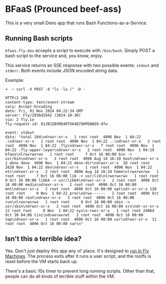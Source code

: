 # BFaaS (Prounced beef-ass)

This is a very small Deno app that runs Bash Functions-as-a-Service.

## Running Bash scripts

`bfaas.fly.dev` accepts a script to execute with `/bin/bash`. Simply POST a bash script to the service and, you know, enjoy.

This service returns an SSE response with two possible events: `stdout` and `stderr`. Both events include JSON encoded string data.

Example: 

```
➜  ~ curl -X POST -d "ls -la /" -D -

HTTP/2 200
content-type: text/event-stream
vary: Accept-Encoding
date: Fri, 01 Nov 2024 04:22:34 GMT
server: Fly/2936d2942 (2024-10-30)
via: 2 fly.io
fly-request-id: 01JBJZBVRD49TXK4Q7QHPDQW39-dfw

event: stdout
data: "total 104\ndrwxr-xr-x   1 root root  4096 Nov  1 04:22 .\ndrwxr-xr-x   1 root root  4096 Nov  1 04:22 ..\ndrwxr-xr-x   2 root root  4096 Nov  1 04:22 .fly\ndrwxr-xr-x   7 root root  4096 Nov  1 04:22 .fly-upper-layer\ndrwxr-xr-x   2 root root  4096 Nov  1 04:19 bfaas\nlrwxrwxrwx   1 root root     7 Oct 16 00:00 bin -> usr/bin\ndrwxr-xr-x   2 root root  4096 Aug 14 16:10 boot\ndrwxr-xr-x   1 deno deno  4096 Nov  1 04:22 deno-dir\ndrwxr-xr-x  10 root root  2620 Nov  1 04:22 dev\ndrwxr-xr-x   1 root root  4096 Nov  1 04:22 etc\ndrwxr-xr-x   2 root root  4096 Aug 14 16:10 home\nlrwxrwxrwx   1 root root     7 Oct 16 00:00 lib -> usr/lib\nlrwxrwxrwx   1 root root     9 Oct 16 00:00 lib64 -> usr/lib64\ndrwxr-xr-x   2 root root  4096 Oct 16 00:00 media\ndrwxr-xr-x   2 root root  4096 Oct 16 00:00 mnt\ndrwxr-xr-x   2 root root  4096 Oct 16 00:00 opt\ndr-xr-xr-x 128 root root     0 Nov  1 04:22 proc\ndrwx------   2 root root  4096 Oct 16 00:00 root\ndrwxr-xr-x   3 root root  4096 Oct 16 00:00 run\nlrwxrwxrwx   1 root root     8 Oct 16 00:00 sbin -> usr/sbin\ndrwxr-xr-x   2 root root  4096 Oct 16 00:00 srv\ndr-xr-xr-x  12 root root     0 Nov  1 04:22 sys\n-rwxr-xr-x   1 root root 24064 Oct 30 04:06 tini\ndrwxrwxrwt   2 root root  4096 Oct 16 00:00 tmp\ndrwxr-xr-x   1 root root  4096 Oct 16 00:00 usr\ndrwxr-xr-x  11 root root  4096 Oct 16 00:00 var\n"
```

## Isn't this a terrible idea?

Yes. Don't just deploy this app any ol' place. It's designed to [run in Fly Machines](https://fly.io/docs/reference/machines/). The process exits after it runs a user script, and the rootfs is reset before the VM starts back up.

There's a basic 10s timer to prevent long running scripts. Other than that, people can do all kinds of terrible stuff within the VM.